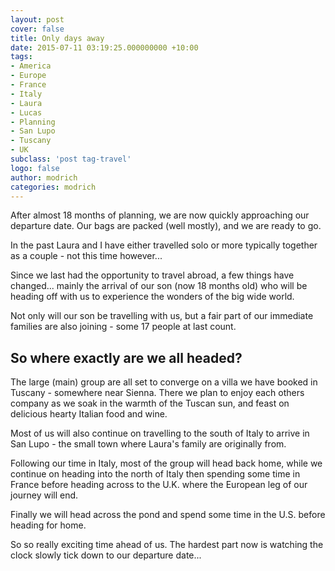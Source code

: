```yaml
---
layout: post
cover: false
title: Only days away
date: 2015-07-11 03:19:25.000000000 +10:00
tags: 
- America
- Europe
- France
- Italy
- Laura
- Lucas
- Planning
- San Lupo
- Tuscany
- UK
subclass: 'post tag-travel'
logo: false
author: modrich
categories: modrich
---
```

After almost 18 months of planning, we are now quickly approaching our departure date. Our bags are packed (well mostly), and we are ready to go.

In the past Laura and I have either travelled solo or more typically together as a couple - not this time however...

Since we last had the opportunity to travel abroad, a few things have changed... mainly the arrival of our son (now 18 months old) who will be heading off with us to experience the wonders of the big wide world.

Not only will our son be travelling with us, but a fair part of our immediate families are also joining - some 17 people at last count.

## So where exactly are we all headed?

The large (main) group are all set to converge on a villa we have booked in Tuscany - somewhere near Sienna. There we plan to enjoy each others company as we soak in the warmth of the Tuscan sun, and feast on delicious hearty Italian food and wine.

Most of us will also continue on travelling to the south of Italy to arrive in San Lupo - the small town where Laura's family are originally from.

Following our time in Italy, most of the group will head back home, while we continue on heading into the north of Italy then spending some time in France before heading across to the U.K. where the European leg of our journey will end.

Finally we will head across the pond and spend some time in the U.S. before heading for home.

So so really exciting time ahead of us. The hardest part now is watching the clock slowly tick down to our departure date...

